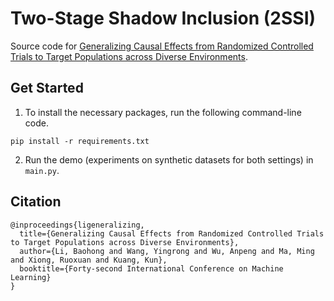 # Two-Stage Shadow Inclusion (2SSI)

Source code for [Generalizing Causal Effects from Randomized Controlled Trials to Target Populations across Diverse Environments](https://openreview.net/pdf?id=bHCio4Pg7e).

## Get Started

1. To install the necessary packages, run the following command-line code.
```
pip install -r requirements.txt
```

2. Run the demo (experiments on synthetic datasets for both settings) in `main.py`.

## Citation

```
@inproceedings{ligeneralizing,
  title={Generalizing Causal Effects from Randomized Controlled Trials to Target Populations across Diverse Environments},
  author={Li, Baohong and Wang, Yingrong and Wu, Anpeng and Ma, Ming and Xiong, Ruoxuan and Kuang, Kun},
  booktitle={Forty-second International Conference on Machine Learning}
}
```